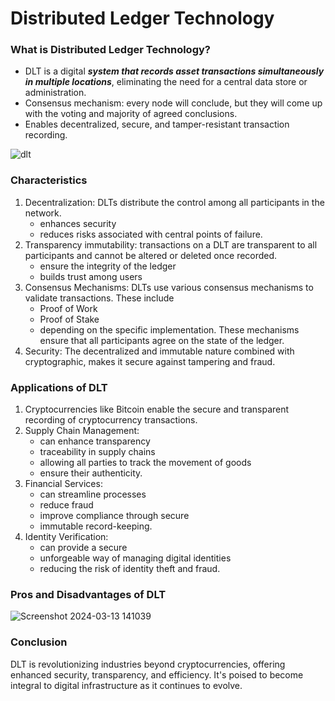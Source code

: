 # Distributed Ledger Technology

### What is Distributed Ledger Technology?
* DLT is a digital ***system that records asset transactions simultaneously in multiple locations***, eliminating the need for a central data store or administration.
* Consensus mechanism: every node will conclude, but they will come up with the voting and majority of agreed conclusions.
* Enables decentralized, secure, and tamper-resistant transaction recording.

![dlt](https://github.com/adeliafebriani/Tijarah-Blockchain-Notes/assets/162258265/b4fec9e3-05ea-4180-a7c4-c4146c035cd0)

### Characteristics
1. Decentralization: DLTs distribute the control among all participants in the network.
   * enhances security
   * reduces risks associated with central points of failure.
2. Transparency immutability: transactions on a DLT are transparent to all participants and cannot be altered or deleted once recorded.
   * ensure the integrity of the ledger
   * builds trust among users
3. Consensus Mechanisms: DLTs use various consensus mechanisms to validate transactions. These include
   * Proof of Work
   * Proof of Stake
   * depending on the specific implementation. These mechanisms ensure that all participants agree on the state of the ledger.
5. Security: The decentralized and immutable nature combined with cryptographic, makes it secure against tampering and fraud.

### Applications of DLT
1. Cryptocurrencies like Bitcoin enable the secure and transparent recording of cryptocurrency transactions.
2. Supply Chain Management:
   * can enhance transparency
   * traceability in supply chains
   * allowing all parties to track the movement of goods
   * ensure their authenticity.
4. Financial Services:
   * can streamline processes
   * reduce fraud
   * improve compliance through secure
   * immutable record-keeping.
6. Identity Verification:
   * can provide a secure
   * unforgeable way of managing digital identities
   * reducing the risk of identity theft and fraud.

### Pros and Disadvantages of DLT
![Screenshot 2024-03-13 141039](https://github.com/adeliafebriani/Tijarah-Blockchain-Notes/assets/162258265/e6c4bb30-53d0-4c23-bc9f-f34cf4704df9)

### Conclusion
DLT is revolutionizing industries beyond cryptocurrencies, offering enhanced security, transparency, and efficiency. It's poised to become integral to digital infrastructure as it continues to evolve.
